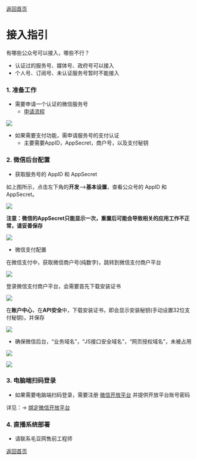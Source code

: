 [返回首页](../../README.md)

# 接入指引

有哪些公众号可以接入，哪些不行？
- 认证过的服务号、媒体号、政府号可以接入
- 个人号、订阅号、未认证服务号暂时不能接入



### 1. 准备工作

- 需要申请一个认证的微信服务号
  - [申请流程](https://mp.weixin.qq.com/)

![](https://of6ygwuso.qnssl.com/docs/quickstart/认证服务号.png)

- 如果需要支付功能，需申请服务号的支付认证
  - 主要需要AppID，AppSecret，商户号，以及支付秘钥


### 2. 微信后台配置

- 获取服务号的 AppID 和 AppSecret

如上图所示，点击左下角的**开发**-->**基本设置**，查看公众号的 AppID 和 AppSecret。

![](https://of6ygwuso.qnssl.com/docs/quickstart/find_appid_2.png)

**注意：微信的AppSecret只能显示一次，重置后可能会导致相关的应用工作不正常，请妥善保存**

![](https://of6ygwuso.qnssl.com/docs/quickstart/基本配置appid.png)

- 微信支付配置

在微信支付中，获取微信商户号(纯数字)，跳转到微信支付商户平台

![](https://of6ygwuso.qnssl.com/docs/quickstart/微信支付1.png)

登录微信支付商户平台，会需要首先下载安装证书

![](https://of6ygwuso.qnssl.com/docs/quickstart/微信商户平台登录.png)

在**账户中心**，在**API安全**中，下载安装证书，即会显示安装秘钥(手动设置32位支付秘钥)，并保存

![](https://of6ygwuso.qnssl.com/docs/quickstart/微信商户平台支付秘钥.png)

- 确保微信后台，“业务域名”，“JS接口安全域名”，“网页授权域名”，未被占用

![](https://of6ygwuso.qnssl.com/docs/quickstart/mp-weixin-setting1.png)

![](https://of6ygwuso.qnssl.com/docs/quickstart/公众号功能设置.png)


### 3. 电脑端扫码登录

- 如果需要电脑端扫码登录，需要注册 [微信开放平台](https://open.weixin.qq.com) 并提供开放平台账号密码

详见：-> [绑定微信开放平台](./open_wechat_bind.md)

### 4. 直播系统部署
- 请联系毛豆网售前工程师

[返回首页](../../README.md)
